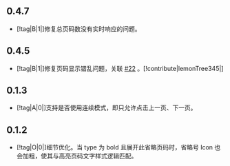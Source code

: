 ## 0.4.7

- [!tag|B|1|]修复总页码数没有实时响应的问题。

## 0.4.5

- [!tag|B|1|]修复页码显示错乱问题，关联 [#22](https://github.com/any-tdf/stdf/pull/22) 。[!contribute|lemonTree345|]

## 0.1.3

- [!tag|A|0|]支持是否使用连续模式，即只允许点击上一页、下一页。

## 0.1.2

- [!tag|O|0|]细节优化。当 type 为 bold 且展开此省略页码时，省略号 Icon 也会加粗，使其与高亮页码文字样式逻辑匹配。
